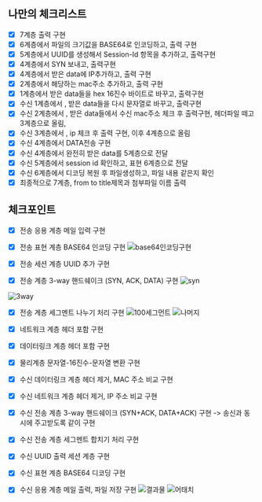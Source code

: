 ## 나만의 체크리스트

- [x] 7계층 출력 구현
- [x] 6계층에서 파일의 크기값을 BASE64로 인코딩하고, 출력 구현
- [x] 5계층에서 UUID를 생성해서 Session-Id 항목을 추가하고, 출력구현
- [x] 4계층에서 SYN 보내고, 출력구현
- [x] 4계층에서 받은 data에 IP추가하고, 출력 구현
- [x] 2계층에서 해당하는 mac주소 추가하고, 출력 구현
- [x] 1계층에서 받은 data들을 hex 16진수 바이트로 바꾸고, 출력구현
- [x] 수신 1계층에서 , 받은 data들을 다시 문자열로 바꾸고, 출력구현
- [x] 수신 2계층에서 , 받은 data들에서 수신 mac주소 체크 후 출력구현, 헤더파일 떼고 3계층으로 올림,
- [x] 수신 3계층에서 , ip 체크 후 출력 구현, 이후 4계층으로 올림
- [x] 수신 4계층에서 DATA전송 구현
- [x] 수신 4계층에서 완전히 받은 data를 5계층으로 전달
- [x] 수신 5계층에서 session id 확인하고, 표현 6계층으로 전달
- [x] 수신 6계층에서 디코딩 복원 후 파일생성하고, 파일 내용 같은지 확인
- [x] 최종적으로 7계층, from to title제목과 첨부파일 이름 출력

## 체크포인트

- [x] 전송 응용 계층 메일 입력 구현

- [x] 전송 표현 계층 BASE64 인코딩 구현
![base64인코딩구현](https://user-images.githubusercontent.com/61281128/182659444-14c517fd-bdcc-4d77-a93e-877383ff54f5.PNG)

- [x] 전송 세션 계층 UUID 추가 구현

- [x] 전송 계층 3-way 핸드쉐이크 (SYN, ACK, DATA) 구현
![syn](https://user-images.githubusercontent.com/61281128/182659606-23c9f827-754e-4e1c-afef-7e5ef1b9aaf0.PNG)

![3way](https://user-images.githubusercontent.com/61281128/182659602-d0350076-c6d5-44e0-8f3c-223f9defbd19.PNG)


- [x] 전송 계층 세그멘트 나누기 처리 구현
![100세그먼트](https://user-images.githubusercontent.com/61281128/182658659-97f62abe-70b3-4589-be48-d1efe760cda4.PNG)
![나머지](https://user-images.githubusercontent.com/61281128/182658665-f3612143-ca83-4cfe-8d0f-bc48b907d5e9.PNG)

- [x] 네트워크 계층 헤더 포함 구현

- [x] 데이터링크 계층 헤더 포함 구현

- [x] 물리계층 문자열-16진수-문자열 변환 구현

- [x] 수신 데이터링크 계층 헤더 제거, MAC 주소 비교 구현

- [x] 수신 네트워크 계층 헤더 제거, IP 주소 비교 구현

- [x] 수신 전송 계층 3-way 핸드쉐이크 (SYN+ACK, DATA+ACK) 구현 -> 송신과 동시에 주고받도록 같이 구현

- [x] 수신 전송 계층 세그멘트 합치기 처리 구현

- [x] 수신 UUID 출력 세션 계층 구현

- [x] 수신 표현 계층 BASE64 디코딩 구현

- [x] 수신 응용 계층 메일 출력, 파일 저장 구현
![결과물](https://user-images.githubusercontent.com/61281128/182660062-77b558c3-0768-4c11-af6b-31da62f91883.PNG)
![어태치](https://user-images.githubusercontent.com/61281128/182660067-3cd4de13-52cb-443d-9ac5-d08a5f56725d.PNG)
